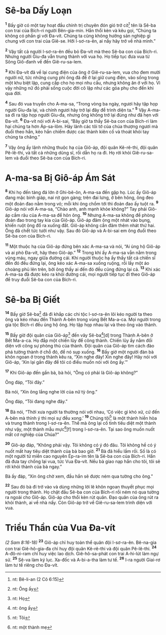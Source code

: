# Sê-ba Dấy Loạn
<sup><b>1</b></sup> Bấy giờ có một tay hoạt đầu chính trị chuyên đón gió trở cờ[^1] tên là Sê-ba con trai của Bích-ri người Bên-gia-min. Hắn thổi kèn và kêu gọi, “Chúng ta không có phần gì với Ða-vít. Chúng ta cũng không hưởng sản nghiệp gì chung với con trai của Giê-se. Hỡi I-sơ-ra-ên, ai nấy hãy trở về nhà mình.”

<sup><b>2</b></sup> Vậy tất cả người I-sơ-ra-ên đều bỏ Ða-vít mà theo Sê-ba con của Bích-ri. Nhưng người Giu-đa vẫn trung thành với vua họ. Họ tiếp tục đưa vua từ Sông Giô-đanh về đến Giê-ru-sa-lem.

<sup><b>3</b></sup> Khi Ða-vít đã về lại cung điện của ông ở Giê-ru-sa-lem, vua cho đem mười người nữ, tức những cung phi ông đã để ở lại giữ cung điện, vào sống trong một khu biệt lập, cung cấp cho họ mọi nhu cầu, nhưng không ăn ở với họ. Vì vậy những nữ đó phải sống cuộc đời cô lập như các góa phụ cho đến khi qua đời.

<sup><b>4</b></sup> Sau đó vua truyền cho A-ma-sa, “Trong vòng ba ngày, ngươi hãy tập họp người Giu-đa lại, và chính ngươi hãy trở lại đây để trình diện ta.” <sup><b>5</b></sup> Vậy A-ma-sa đi ra tập họp người Giu-đa, nhưng ông không trở lại đúng như đã hẹn với Ða-vít. <sup><b>6</b></sup> Ða-vít nói với A-bi-sai, “Bây giờ ta thấy Sê-ba con của Bích-ri làm hại chúng ta hơn Áp-sa-lôm. Hãy lãnh các tôi tớ của chúa thượng ngươi mà đuổi theo hắn, kẻo hắn chiếm được các thành kiên cố và thoát khỏi tay chúng ta chăng.”

<sup><b>7</b></sup> Vậy ông ấy lãnh những thuộc hạ của Giô-áp, đội quân Kê-rê-thi, đội quân Pê-lê-thi, và tất cả những dũng sĩ, rồi dẫn họ ra đi. Họ rời khỏi Giê-ru-sa-lem và đuổi theo Sê-ba con của Bích-ri.

# A-ma-sa Bị Giô-áp Ám Sát
<sup><b>8</b></sup> Khi họ đến tảng đá lớn ở Ghi-bê-ôn, A-ma-sa đến gặp họ. Lúc ấy Giô-áp đang mặc binh giáp, nai nịt gọn gàng; trên đai lưng, ở bên hông, ông đeo một đoản đao nằm trong vỏ; mỗi khi ông chồm tới thì đoản đao ấy tuột ra. <sup><b>9</b></sup> Giô-áp nói với A-ma-sa, “Chào anh, anh mạnh khỏe không?” Tay phải Giô-áp cầm râu của A-ma-sa để hôn ông. <sup><b>10</b></sup> Nhưng A-ma-sa không đề phòng đoản đao trong tay kia của Giô-áp. Giô-áp đâm ông một nhát vào bụng, khiến ruột ông đổ ra xuống đất. Giô-áp không cần đâm thêm nhát thứ hai. Ông đã chết tức tưởi như vậy. Sau đó Giô-áp và A-bi-sai em ông đuổi theo Sê-ba con của Bích-ri.

<sup><b>11</b></sup> Một thuộc hạ của Giô-áp đứng bên xác A-ma-sa và nói, “Ai ủng hộ Giô-áp và ai phò Ða-vít, hãy theo Giô-áp.” <sup><b>12</b></sup> Trong khi ấy A-ma-sa vẫn nằm trong vũng máu, ngay giữa đường cái. Khi người thuộc hạ ấy thấy tất cả chiến sĩ đến đó đều đứng lại, ông kéo xác A-ma-sa xuống ruộng, rồi lấy một áo choàng phủ lên trên, bởi ông thấy ai đến đó đều cũng đứng lại cả. <sup><b>13</b></sup> Khi xác A-ma-sa đã được kéo ra khỏi đường cái, mọi người tiếp tục đi theo Giô-áp để truy đuổi Sê-ba con của Bích-ri.

# Sê-ba Bị Giết
<sup><b>14</b></sup> Bấy giờ Sê-ba[^2] đã đi khắp các chi tộc I-sơ-ra-ên lôi kéo người ta theo ông và kéo nhau đến Thành A-bên trong vùng Bết Ma-a-ca. Mọi người trong gia tộc Bích-ri đều ủng hộ ông. Họ tập họp nhau lại và theo ông vào thành.

<sup><b>15</b></sup> Bấy giờ đội quân của Giô-áp[^3] đến vây Sê-ba[^4][d] trong Thành A-bên ở Bết Ma-a-ca. Họ đắp một chiến lũy để công thành. Chiến lũy ấy nằm đối diện với công sự phòng thủ của thành. Ðội quân của Giô-áp tìm cách đào phá tường thành ở chỗ đó, để nó sụp xuống. <sup><b>16</b></sup> Bấy giờ một người đàn bà khôn ngoan ở trong thành kêu ra, “Xin nghe đây! Xin nghe đây! Hãy nói với Giô-áp, ‘Xin lại gần đây để tôi có điều muốn nói với ông ấy.’”

<sup><b>17</b></sup> Khi Giô-áp đến gần bà, bà hỏi, “Ông có phải là Giô-áp không?”

Ông đáp, “Tôi đây.”

Bà nói, “Xin ông lắng nghe lời của nữ tỳ ông.”

Ông đáp, “Tôi đang nghe đây.”

<sup><b>18</b></sup> Bà nói, “Thời xưa người ta thường nói với nhau, ‘Có việc gì khó xử, cứ đến A-bên mà thỉnh ý thì mọi sự đều xong.’ <sup><b>19</b></sup> Chúng tôi[^5] là một thành hiền hòa và trung thành trong I-sơ-ra-ên. Thế mà ông lại cố tình tiêu diệt một thành như vậy, một thành mẫu mực[^6][f] trong I-sơ-ra-ên. Tại sao ông muốn nuốt mất cơ nghiệp của Chúa?”

<sup><b>20</b></sup> Giô-áp đáp, “Không phải vậy. Tôi không có ý đó đâu. Tôi không hề có ý nuốt mất hay tiêu diệt thành của bà bao giờ. <sup><b>21</b></sup> Bà đã hiểu lầm rồi. Số là có một người từ miền cao nguyên Ép-ra-im tên là Sê-ba con của Bích-ri. Hắn đã đưa tay chống lại vua, tức Vua Ða-vít. Nếu bà giao nạp hắn cho tôi, tôi sẽ rời khỏi thành của bà ngay.”

Bà ấy đáp, “Xin ông chờ xem, đầu hắn sẽ được ném qua tường cho ông.”

<sup><b>22</b></sup> Sau đó bà đi trở vào và dùng những lời lẽ khôn ngoan thuyết phục mọi người trong thành. Họ chặt đầu Sê-ba con của Bích-ri rồi ném nó qua tường ra ngoài cho Giô-áp. Giô-áp cho thổi kèn rút quân. Ðạo quân của ông rút ra khỏi thành, ai về nhà nấy. Còn Giô-áp trở về Giê-ru-sa-lem trình diện với vua.

# Triều Thần của Vua Ða-vít
*(2 Sam 8:16-18)*
<sup><b>23</b></sup> Giô-áp chỉ huy toàn thể quân đội I-sơ-ra-ên. Bê-na-gia con trai Giê-hô-gia-đa chỉ huy đội quân Kê-rê-thi và đội quân Pê-lê-thi. <sup><b>24</b></sup> A-đô-ni-ram chỉ huy việc lao dịch. Giê-hô-sa-phát con trai A-hi-lút làm ngự sử. <sup><b>25</b></sup> Sê-va làm ký lục. Xa-đốc và A-bi-a-tha làm tư tế. <sup><b>26</b></sup> I-ra người Giai-rơ làm tư tế riêng cho Ða-vít.

[^1]: nt: Bê-li-an (2 Cô 6:15)
[^2]: nt: Ông ấy
[^3]: nt: Họ
[^4]: nt: ông ấy
[^5]: nt: Tôi
[^6]: nt: một thành mẹ
